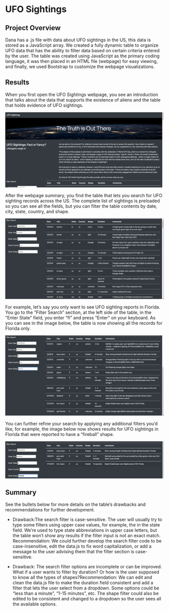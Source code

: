 # UFO Sightings 

## Project Overview

Dana has a .js file with data about UFO sightings in the US, this data is stored as a JavaScript array. We created a fully dynamic table to organize UFO data that has the ability to filter data based on certain criteria entered by the user. The table was created using JavaScript as the primary coding language, it was then placed in an HTML file (webpage) for easy viewing, and finally, we used Bootstrap to customize the webpage visualizations.

## Results

When you first open the UFO Sightings webpage, you see an introduction that talks about the data that supports the existence of aliens and the table that holds evidence of UFO sightings. 

![UFO_webpage.png](https://github.com/fabeza/UFOs/blob/9f21ea1de93e5577805a77aeedd4bdaea10395f4/screenshots/UFO_webpage.png)

After the webpage summary, you find the table that lets you search for UFO sighting records across the US. The complete list of sightings is preloaded so you can see all the fields, but you can filter the table contents by date, city, state, country, and shape.

![full_table.png](https://github.com/fabeza/UFOs/blob/9f21ea1de93e5577805a77aeedd4bdaea10395f4/screenshots/full_table.png)

For example, let’s say you only want to see UFO sighting reports in Florida. You go to the “Filter Search” section, at the left side of the table, in the “Enter State” field, you enter “fl” and press “Enter” on your keyboard. As you can see in the image below, the table is now showing all the records for Florida only. 

![florida.png](https://github.com/fabeza/UFOs/blob/9f21ea1de93e5577805a77aeedd4bdaea10395f4/screenshots/florida.png)

You can further refine your search by applying any additional filters you’d like, for example, the image below now shows results for UFO sightings in Florida that were reported to have a “fireball” shape.

![florida_fireball.png](https://github.com/fabeza/UFOs/blob/9f21ea1de93e5577805a77aeedd4bdaea10395f4/screenshots/florida_fireball.png)

## Summary

See the bullets below for more details on the table’s drawbacks and recommendations for further development.

* Drawback:The search filter is case-sensitive. The user will usually try to type some filters using upper case values, for example, the in the state field. We’re used to type state abbreviations in upper case letters, but the table won’t show any results if the filter input is not an exact match. Recommendation: We could further develop the search filter code to be case-insensitive, edit the data.js to fix word capitalization, or add a message to the user advising them that the filter section is case-sensitive.

* Drawback: The search filter options are incomplete or can be improved. What if a user wants to filter by duration? Or how is the user supposed to know all the types of shapes?Recommendation: We can edit and clean the data.js file to make the duration field consistent and add a filter that lets the user select from a dropdown. Some options could be “less than a minute”, “1-15 minutes”, etc. The shape filter could also be edited to be consistent and changed to a dropdown so the user sees all the available options.

